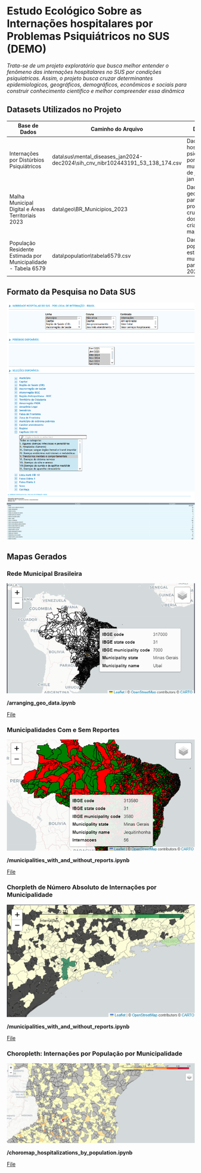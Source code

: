 # Estudo Ecológico Sobre as Internações hospitalares por Problemas Psiquiátricos no SUS (DEMO)

_Trata-se de um projeto exploratório que busca melhor entender o fenômeno das internações hospitalares no SUS por condições psiquiatricas. Assim, o projeto busca cruzar determinantes epidemiologicos, geográficos, demográficos, econômicos e sociais para construir conhecimento científico e melhor compreender essa dinâmica_

## Datasets Utilizados no Projeto

| Base de Dados                                                 | Caminho do Arquivo                                                            | Descrição                                                                           | Fonte                                                                                                       |
| ------------------------------------------------------------- | ----------------------------------------------------------------------------- | ----------------------------------------------------------------------------------- | ----------------------------------------------------------------------------------------------------------- |
| Internações por Distúrbios Psiquiátricos                      | data\sus\mental_diseases_jan2024-dec2024\sih_cnv_nibr102443191_53_138_174.csv | Dados sobre hospitalizações psiquiátricas por municipalidade de jan 2024 à jan 2025 | [DATA SUS](http://tabnet.datasus.gov.br/cgi/tabcgi.exe?sih/cnv/nibr.def)                                    |
| Malha Municipal Digital e Áreas Territoriais 2023             | data\geo\BR_Municipios_2023                                                   | Dados geográficos para a projeção, cruzamento dos dados e criação de mapas          | [IBGE](https://www.ibge.gov.br/geociencias/organizacao-do-territorio/malhas-territoriais/15774-malhas.html) |
| População Residente Estimada por Municipalidade - Tabela 6579 | data\population\tabela6579.csv                                                | Dados sobre população estimada por municipalidade para o ano de 2024                | [IBGE SIDRA](https://sidra.ibge.gov.br/tabela/6579)                                                         |

## Formato da Pesquisa no Data SUS

![Screen](data/sus/mental_diseases_jan2024-dec2024/data_sus_search_params1.png)
![Screen](data/sus/mental_diseases_jan2024-dec2024/data_sus_search_params2.png)

## Mapas Gerados

### Rede Municipal Brasileira

![Screen](/images/all_municipalities.png "Rede Municipal Brasileira")

**/arranging_geo_data.ipynb**

[File](/maps/municipalities_geometries.html)

### Municipalidades Com e Sem Reportes

![Screen](/images/municipalities_with_and_without_reports.png "Municipalities with and without reports")

**/municipalities_with_and_without_reports.ipynb**

[File](/maps/municipalities_with_and_without_reports_jan2024-dec2024.html)

### Chorpleth de Número Absoluto de Internações por Municipalidade

![Screen](/images/hospitalizations_choromap.png "Choromap das Internações Psiquiatricas")

**/municipalities_with_and_without_reports.ipynb**

[File](/maps/choropleth_absolute_cases_jan2024-dec2024.html)

### Choropleth: Internações por População por Municipalidade

![Screen](/images/hospitalizations_by_pop.png "Hospitalization per municipality population")

**/choromap_hospitalizations_by_population.ipynb**

[File](/maps/cases_by_municipality_pop(jan2024-dez2024).html)
